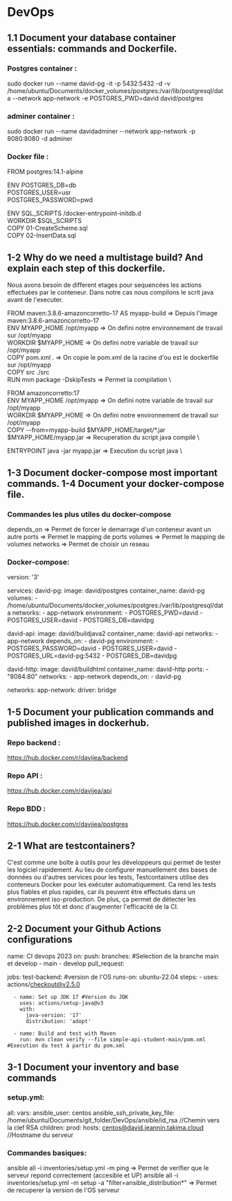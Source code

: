 # DevOps
## 1.1 Document your database container essentials: commands and Dockerfile.
### Postgres container :
sudo docker run --name david-pg -it -p 5432:5432 -d -v /home/ubuntu/Documents/docker_volumes/postgres:/var/lib/postgresql/data --network app-network -e POSTGRES_PWD=david david/postgres

### adminer container :
sudo docker run --name davidadminer --network app-network -p 8080:8080 -d adminer

### Docker file :
FROM postgres:14.1-alpine

ENV POSTGRES_DB=db \
   POSTGRES_USER=usr \
   POSTGRES_PASSWORD=pwd
   
ENV SQL_SCRIPTS /docker-entrypoint-initdb.d \
WORKDIR $SQL_SCRIPTS \
COPY 01-CreateScheme.sql \
COPY 02-InsertData.sql

## 1-2 Why do we need a multistage build? And explain each step of this dockerfile.
Nous avons besoin de different etages pour sequencées les actions effectuées par le conteneur.
Dans notre cas nous compilons le scrit java avant de l'executer.

FROM maven:3.8.6-amazoncorretto-17 AS myapp-build => Depuis l'image maven:3.8.6-amazoncorretto-17 \
ENV MYAPP_HOME /opt/myapp => On defini notre environnement de travail sur /opt/myapp \
WORKDIR $MYAPP_HOME => On defini notre variable de travail sur /opt/myapp \
COPY pom.xml . => On copie le pom.xml de la racine d'ou est le dockerfile sur /opt/myapp \
COPY src ./src \
RUN mvn package -DskipTests => Permet la compilation \

FROM amazoncorretto:17 \
ENV MYAPP_HOME /opt/myapp => On defini notre variable de travail sur /opt/myapp \
WORKDIR $MYAPP_HOME => On defini notre environnement de travail sur /opt/myapp \
COPY --from=myapp-build $MYAPP_HOME/target/*.jar $MYAPP_HOME/myapp.jar => Recuperation du script java compilé \

ENTRYPOINT java -jar myapp.jar => Execution du script java \

## 1-3 Document docker-compose most important commands. 1-4 Document your docker-compose file.
### Commandes les plus utiles du docker-compose
depends_on => Permet de forcer le demarrage d'un conteneur avant un autre
ports => Permet le mapping de ports
volumes => Permet le mapping de volumes
networks => Permet de choisir un reseau
### Docker-compose:
version: '3'

services:
  david-pg:
    image: david/postgres
    container_name: david-pg
    volumes:
      - /home/ubuntu/Documents/docker_volumes/postgres:/var/lib/postgresql/data
    networks:
      - app-network
    environment:
      - POSTGRES_PWD=david
      - POSTGRES_USER=david
      - POSTGRES_DB=davidpg

  david-api:
    image: david/buildjava2
    container_name: david-api
    networks:
      - app-network
    depends_on:
      - david-pg
    environment:
      - POSTGRES_PASSWORD=david
      - POSTGRES_USER=david
      - POSTGRES_URL=david-pg:5432
      - POSTGRES_DB=davidpg


  david-http:
    image: david/buildhtml
    container_name: david-http
    ports:
      - "8084:80"
    networks:
      - app-network
    depends_on:
      - david-pg

networks:
  app-network:
    driver: bridge

## 1-5 Document your publication commands and published images in dockerhub.
### Repo backend :
https://hub.docker.com/r/davijea/backend
### Repo API :
https://hub.docker.com/r/davijea/api
### Repo BDD :
https://hub.docker.com/r/davijea/postgres

## 2-1 What are testcontainers?
C'est comme une boîte à outils pour les développeurs qui permet de tester les logiciel rapidement. Au lieu de configurer manuellement des bases de données ou d'autres services pour les tests, Testcontainers utilise des conteneurs Docker pour les exécuter automatiquement. Ca rend les tests plus fiables et plus rapides, car ils peuvent être effectués dans un environnement iso-production. De plus, ça permet de détecter les problèmes plus tôt et donc d'augmenter l'efficacité de la CI.

## 2-2 Document your Github Actions configurations
name: CI devops 2023
on:
  push:
    branches: #Selection de la branche main et develop
      - main
      - develop
  pull_request:

jobs:
  test-backend: #version de l'OS
    runs-on: ubuntu-22.04
    steps:
      - uses: actions/checkout@v2.5.0

      - name: Set up JDK 17 #Version du JDK
        uses: actions/setup-java@v3
        with:
          java-version: '17'
          distribution: 'adopt'

      - name: Build and test with Maven
        run: mvn clean verify --file simple-api-student-main/pom.xml #Execution du test à partir du pom.xml

## 3-1 Document your inventory and base commands
### setup.yml:
all:
 vars:
   ansible_user: centos
   ansible_ssh_private_key_file: /home/ubuntu/Documents/git_folder/DevOps/ansible/id_rsa //Chemin vers la clef RSA
 children:
   prod:
     hosts: centos@david.jeannin.takima.cloud //Hostname du serveur

### Commandes basiques:
ansible all -i inventories/setup.yml -m ping => Permet de verifier que le serveur repond correctement (accesible et UP)
ansible all -i inventories/setup.yml -m setup -a "filter=ansible_distribution*" => Permet de recuperer la version de l'OS serveur

